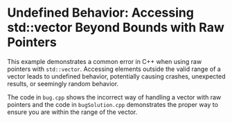 # Undefined Behavior: Accessing std::vector Beyond Bounds with Raw Pointers

This example demonstrates a common error in C++ when using raw pointers with `std::vector`. Accessing elements outside the valid range of a vector leads to undefined behavior, potentially causing crashes, unexpected results, or seemingly random behavior.

The code in `bug.cpp` shows the incorrect way of handling a vector with raw pointers and the code in `bugSolution.cpp` demonstrates the proper way to ensure you are within the range of the vector.